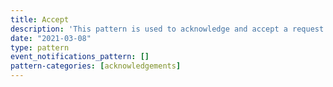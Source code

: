 ```yaml
---
title: Accept
description: 'This pattern is used to acknowledge and accept a request (`Offer`). This should be interpreted to mean that the `target` intends to act on the request in some way. It does not imply any kind of outcome beyond this.'
date: "2021-03-08"
type: pattern
event_notifications_pattern: []
pattern-categories: [acknowledgements]
---
```


